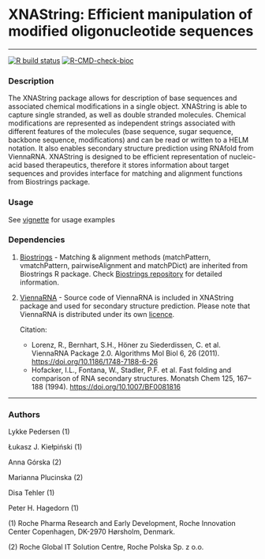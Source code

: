 # XNAString: Efficient manipulation of modified oligonucleotide sequences
------------------------------------------------------------------------
<!-- badges: start -->
[![R build status](https://github.com/plucinskam/XNAString/workflows/R-CMD-check/badge.svg)](https://github.com/plucinskam/XNAString/actions)
[![R-CMD-check-bioc](https://github.com/plucinskam/XNAString/workflows/R-CMD-check-bioc/badge.svg)](https://github.com/plucinskam/XNAString/actions)
<!-- badges: end -->

### **Description**
The XNAString package allows for description of base sequences and associated chemical modifications in a single object. XNAString is able to capture single stranded, as well as double stranded molecules. Chemical modifications are represented as independent strings associated with different features of the molecules (base sequence, sugar sequence, backbone sequence, modifications) and can be read or written to a HELM notation. It also enables secondary structure prediction using RNAfold from ViennaRNA.
XNAString is designed to be efficient representation of nucleic-acid based therapeutics, therefore it stores information about target sequences and provides interface for matching and alignment functions from Biostrings package. 


### **Usage**

See [vignette](vignettes/XNAString_vignette.html) for usage examples


### **Dependencies**
1) [Biostrings](https://github.com/Bioconductor/Biostrings) - Matching & alignment methods (matchPattern, vmatchPattern, pairwiseAlignment and matchPDict) are inherited from Biostrings R package. Check [Biostrings repository](https://github.com/Bioconductor/Biostrings) for detailed information.


2) [ViennaRNA](https://github.com/ViennaRNA/ViennaRNA) - Source code of ViennaRNA is included in XNAString package and used for secondary structure prediction. Please note that ViennaRNA is distributed under its own [licence](https://github.com/ViennaRNA/ViennaRNA/blob/master/COPYING).

    Citation:
      * Lorenz, R., Bernhart, S.H., Höner zu Siederdissen, C. et al. ViennaRNA Package 2.0. Algorithms Mol Biol 6, 26 (2011). https://doi.org/10.1186/1748-7188-6-26
      * Hofacker, I.L., Fontana, W., Stadler, P.F. et al. Fast folding and comparison of RNA secondary structures. Monatsh Chem 125, 167–188 (1994). https://doi.org/10.1007/BF0081816
  

------------------------------------------------------------------------

### **Authors**

Lykke Pedersen (1)

Łukasz J. Kiełpiński (1)

Anna Górska (2)

Marianna Plucinska (2)

Disa Tehler (1)

Peter H. Hagedorn (1)

(1) Roche Pharma Research and Early Development, Roche Innovation Center Copenhagen, DK-2970 Hørsholm, Denmark.

(2) Roche Global IT Solution Centre, Roche Polska Sp. z o.o.
